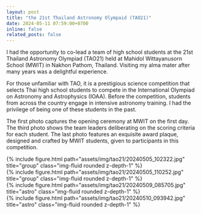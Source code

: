 ```yaml
---
layout: post
title: "the 21st Thailand Astronomy Olympaid (TAO21)"
date: 2024-05-11 07:59:00+0700
inline: false
related_posts: false
---
```


I had the opportunity to co-lead a team of high school students at the 21st Thailand Astronomy Olympiad (TAO21) held at Mahidol Wittayanusorn School (MWIT) in Nakhon Pathom, Thailand. Visiting my alma mater after many years was a delightful experience. 

For those unfamiliar with TAO, it is a prestigious science competition that selects Thai high school students to compete in the International Olympiad on Astronomy and Astrophysics (IOAA). Before the competition, students from across the country engage in intensive astronomy training. I had the privilege of being one of these students in the past.

The first photo captures the opening ceremony at MWIT on the first day. The third photo shows the team leaders deliberating on the scoring criteria for each student. The last photo features an exquisite award plaque, designed and crafted by MWIT students, given to participants in this competition.

<div class="row">
    <div class="col-sm mt-3 mt-md-0">
        {% include figure.html path="assets/img/tao21/20240505_102322.jpg" title="group" class="img-fluid rounded z-depth-1" %}
    </div>
</div>

<div class="row">
    <div class="col-sm mt-3 mt-md-0">
        {% include figure.html path="assets/img/tao21/20240505_110252.jpg" title="group" class="img-fluid rounded z-depth-1" %}
    </div>
</div>

<div class="row">
    <div class="col-sm mt-3 mt-md-0">
        {% include figure.html path="assets/img/tao21/20240509_085705.jpg" title="astro" class="img-fluid rounded z-depth-1" %}
    </div>
</div>

<div class="row">
    <div class="col-sm mt-3 mt-md-0">
        {% include figure.html path="assets/img/tao21/20240510_093942.jpg" title="astro" class="img-fluid rounded z-depth-1" %}
    </div>
</div>
